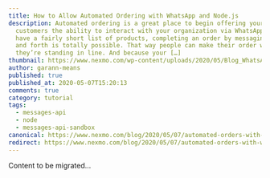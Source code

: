 ```yaml
---
title: How to Allow Automated Ordering with WhatsApp and Node.js
description: Automated ordering is a great place to begin offering your
  customers the ability to interact with your organization via WhatsApp. If you
  have a fairly short list of products, completing an order by messaging back
  and forth is totally possible. That way people can make their order while
  they’re standing in line. And because your […]
thumbnail: https://www.nexmo.com/wp-content/uploads/2020/05/Blog_WhatsApp_Node-js_1200x600.png
author: garann-means
published: true
published_at: 2020-05-07T15:20:13
comments: true
category: tutorial
tags:
  - messages-api
  - node
  - messages-api-sandbox
canonical: https://www.nexmo.com/blog/2020/05/07/automated-orders-with-whatsapp-and-node-dr
redirect: https://www.nexmo.com/blog/2020/05/07/automated-orders-with-whatsapp-and-node-dr
---
```

Content to be migrated...
